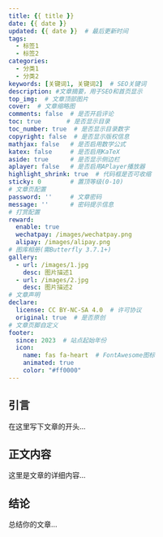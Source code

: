 ```yaml
---
title: {{ title }}
date: {{ date }}
updated: {{ date }}  # 最后更新时间
tags:
  - 标签1
  - 标签2
categories:
  - 分类1
  - 分类2
keywords: [关键词1, 关键词2]  # SEO关键词
description: #文章摘要，用于SEO和首页显示
top_img:  # 文章顶部图片
cover:  # 文章缩略图
comments: false  # 是否开启评论
toc: true       # 是否显示目录
toc_number: true  # 是否显示目录数字
copyright: false  # 是否显示版权信息
mathjax: false   # 是否启用数学公式
katex: false     # 是否启用KaTeX
aside: true      # 是否显示侧边栏
aplayer: false   # 是否启用APlayer播放器
highlight_shrink: true  # 代码框是否可收缩
sticky: 0        # 置顶等级(0-10)
# 文章页配置
password: ''     # 文章密码
message: ''      # 密码提示信息
# 打赏配置
reward:
  enable: true
  wechatpay: /images/wechatpay.png
  alipay: /images/alipay.png
# 图库相册(需Butterfly 3.7.1+)
gallery:
  - url: /images/1.jpg
    desc: 图片描述1
  - url: /images/2.jpg
    desc: 图片描述2
# 文章声明
declare:
  license: CC BY-NC-SA 4.0  # 许可协议
  original: true  # 是否原创
# 文章页脚自定义
footer:
  since: 2023  # 站点起始年份
  icon:
    name: fas fa-heart  # FontAwesome图标
    animated: true
    color: "#ff0000"
---
```


<!-- 这里是你的文章内容 -->

## 引言
在这里写下文章的开头...

<!-- more -->  <!-- 摘要分隔符 -->

## 正文内容
这里是文章的详细内容...

## 结论
总结你的文章...